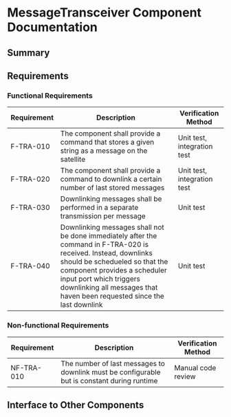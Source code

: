 # MessageTransceiver Component Documentation
## Summary
## Requirements
### Functional Requirements
Requirement | Description | Verification Method
----------- | ----------- | -------------------
F-TRA-010 | The component shall provide a command that stores a given string as a message on the satellite | Unit test, integration test
F-TRA-020 | The component shall provide a command to downlink a certain number of last stored messages | Unit test, integration test
F-TRA-030 | Downlinking messages shall be performed in a separate transmission per message | Unit test 
F-TRA-040 | Downlinking messages shall not be done immediately after the command in F-TRA-020 is received. Instead, downlinks should be schedueled so that the component provides a scheduler input port which triggers downlinking all messages that haven been requested since the last downlink | Unit test 


### Non-functional Requirements
Requirement | Description | Verification Method
----------- | ----------- | -------------------
NF-TRA-010 | The number of last messages to downlink must be configurable but is constant during runtime | Manual code review
## Interface to Other Components